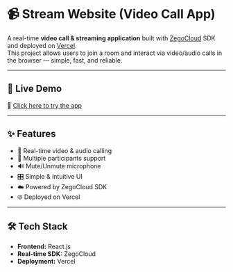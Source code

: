 # 📹 Stream Website (Video Call App)

A real-time **video call & streaming application** built with [ZegoCloud](https://www.zegocloud.com/) SDK and deployed on [Vercel](https://vercel.com/).  
This project allows users to join a room and interact via video/audio calls in the browser — simple, fast, and reliable.

---

## 🚀 Live Demo
🔗 [Click here to try the app](https://live-streaming-beta.vercel.app/)

---

## ✨ Features
- 🎥 Real-time video & audio calling  
- 👥 Multiple participants support  
- 🔊 Mute/Unmute microphone  
- 🎛️ Simple & intuitive UI  
- ☁️ Powered by ZegoCloud SDK  
- 🌐 Deployed on Vercel  

---

## 🛠️ Tech Stack
- **Frontend:** React.js  
- **Real-time SDK:** ZegoCloud  
- **Deployment:** Vercel  




